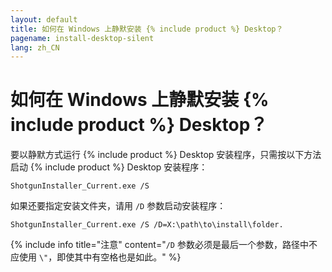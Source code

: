 ```yaml
---
layout: default
title: 如何在 Windows 上静默安装 {% include product %} Desktop？
pagename: install-desktop-silent
lang: zh_CN
---
```


# 如何在 Windows 上静默安装 {% include product %} Desktop？

要以静默方式运行 {% include product %} Desktop 安装程序，只需按以下方法启动 {% include product %} Desktop 安装程序：

`ShotgunInstaller_Current.exe /S`

如果还要指定安装文件夹，请用 `/D` 参数启动安装程序：

`ShotgunInstaller_Current.exe /S /D=X:\path\to\install\folder.`

{% include info title="注意" content="`/D` 参数必须是最后一个参数，路径中不应使用 `\"`，即使其中有空格也是如此。" %}